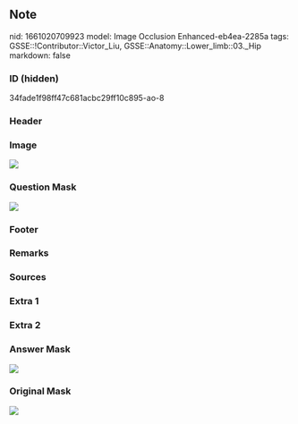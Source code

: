 ## Note
nid: 1661020709923
model: Image Occlusion Enhanced-eb4ea-2285a
tags: GSSE::!Contributor::Victor_Liu, GSSE::Anatomy::Lower_limb::03._Hip
markdown: false

### ID (hidden)
34fade1f98ff47c681acbc29ff10c895-ao-8

### Header


### Image
<img src="tmpoa9iv4tb.png">

### Question Mask
<img src="34fade1f98ff47c681acbc29ff10c895-ao-8-Q.svg">

### Footer


### Remarks


### Sources


### Extra 1


### Extra 2


### Answer Mask
<img src="34fade1f98ff47c681acbc29ff10c895-ao-8-A.svg">

### Original Mask
<img src="34fade1f98ff47c681acbc29ff10c895-ao-O.svg">

